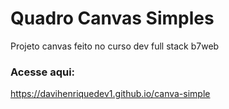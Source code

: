 # Quadro Canvas Simples
Projeto canvas feito no curso dev full stack b7web

### Acesse aqui:
https://davihenriquedev1.github.io/canva-simple